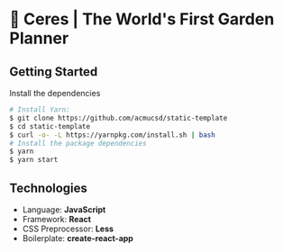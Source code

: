# 🌱 Ceres | The World's First Garden Planner

## Getting Started
Install the dependencies
```bash
# Install Yarn:
$ git clone https://github.com/acmucsd/static-template
$ cd static-template
$ curl -o- -L https://yarnpkg.com/install.sh | bash
# Install the package dependencies
$ yarn
$ yarn start
```

## Technologies
- Language: **JavaScript**
- Framework: **React**
- CSS Preprocessor: **Less** 
- Boilerplate: **create-react-app**
